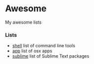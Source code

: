 # Awesome
My awesome lists

### Lists
+ [shell](shell.md) list of command line tools
+ [app](app.md) list of osx apps
+ [sublime](sublime.md) list of Sublime Text packages